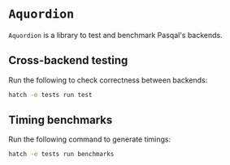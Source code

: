# `Aquordion`

`Aquordion` is a library to test and benchmark Pasqal's backends.


## Cross-backend testing

Run the following to check correctness between backends:

```bash
hatch -e tests run test
```

## Timing benchmarks

Run the following command to generate timings:

```bash
hatch -e tests run benchmarks
```
